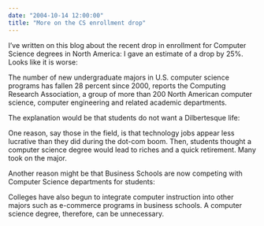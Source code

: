 ```yaml
---
date: "2004-10-14 12:00:00"
title: "More on the CS enrollment drop"
---
```




I&rsquo;ve written on this blog about the recent drop in enrollment for Computer Science degrees in North America: I gave an estimate of a drop by 25%. Looks like it is worse:

> 
The number of new undergraduate majors in U.S. computer science programs has fallen 28 percent since 2000, reports the Computing Research Association, a group of more than 200 North American computer science, computer engineering and related academic departments.



The explanation would be that students do not want a Dilbertesque life:

> 
One reason, say those in the field, is that technology jobs appear less lucrative than they did during the dot-com boom. Then, students thought a computer science degree would lead to riches and a quick retirement. Many took on the major.



Another reason might be that Business Schools are now competing with Computer Science departments for students:

> 
Colleges have also begun to integrate computer instruction into other majors such as e-commerce programs in business schools. A computer science degree, therefore, can be unnecessary.



